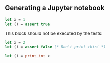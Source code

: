 ## Generating a Jupyter notebook

```ocaml
let x = 1
let () = assert true
```

This block should not be executed by the tests:
```ocaml skip
let x = 2
let () = assert false (* Don't print this! *)
```

```ocaml
let () = print_int x
```
